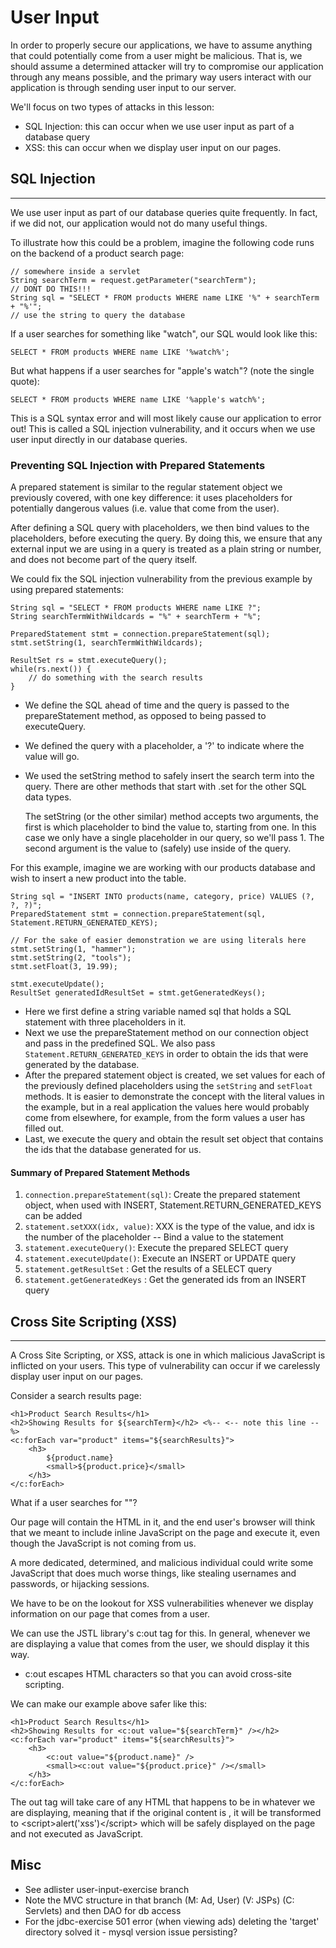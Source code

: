 # User Input
In order to properly secure our applications, we have to assume anything that could potentially come from a user might be malicious. That is, we should assume a determined attacker will try to compromise our application through any means possible, and the primary way users interact with our application is through sending user input to our server.

We'll focus on two types of attacks in this lesson:

- SQL Injection: this can occur when we use user input as part of a database query
- XSS: this can occur when we display user input on our pages.

## SQL Injection
<hr>
We use user input as part of our database queries quite frequently. In fact, if we did not, our application would not do many useful things.

To illustrate how this could be a problem, imagine the following code runs on the backend of a product search page:

    // somewhere inside a servlet
    String searchTerm = request.getParameter("searchTerm");
    // DONT DO THIS!!!
    String sql = "SELECT * FROM products WHERE name LIKE '%" + searchTerm + "%'";
    // use the string to query the database
If a user searches for something like "watch", our SQL would look like this:
    
    SELECT * FROM products WHERE name LIKE '%watch%';

But what happens if a user searches for "apple's watch"? (note the single quote):

    SELECT * FROM products WHERE name LIKE '%apple's watch%';
This is a SQL syntax error and will most likely cause our application to error out! This is called a SQL injection vulnerability, and it occurs when we use user input directly in our database queries.

### Preventing SQL Injection with Prepared Statements
A prepared statement is similar to the regular statement object we previously covered, with one key difference: it uses placeholders for potentially dangerous values (i.e. value that come from the user).

After defining a SQL query with placeholders, we then bind values to the placeholders, before executing the query. By doing this, we ensure that any external input we are using in a query is treated as a plain string or number, and does not become part of the query itself.

We could fix the SQL injection vulnerability from the previous example by using prepared statements:

    String sql = "SELECT * FROM products WHERE name LIKE ?";
    String searchTermWithWildcards = "%" + searchTerm + "%";
    
    PreparedStatement stmt = connection.prepareStatement(sql);
    stmt.setString(1, searchTermWithWildcards);
    
    ResultSet rs = stmt.executeQuery();
    while(rs.next()) {
        // do something with the search results
    }
- We define the SQL ahead of time and the query is passed to the prepareStatement method, as opposed to being passed to executeQuery.
- We defined the query with a placeholder, a '?' to indicate where the value will go.
- We used the setString method to safely insert the search term into the query. There are other methods that start with .set for the other SQL data types.

  
    The setString (or the other similar) method accepts two arguments, the first is which placeholder to bind the value to, 
    starting from one. In this case we only have a single placeholder in our query, so we'll pass 1. The second argument 
    is the value to (safely) use inside of the query.

For this example, imagine we are working with our products database and wish to insert a new product into the table.

    String sql = "INSERT INTO products(name, category, price) VALUES (?, ?, ?)";
    PreparedStatement stmt = connection.prepareStatement(sql, Statement.RETURN_GENERATED_KEYS);

    // For the sake of easier demonstration we are using literals here
    stmt.setString(1, "hammer");
    stmt.setString(2, "tools");
    stmt.setFloat(3, 19.99);
    
    stmt.executeUpdate();
    ResultSet generatedIdResultSet = stmt.getGeneratedKeys();
- Here we first define a string variable named sql that holds a SQL statement with three placeholders in it. 
- Next we use the prepareStatement method on our connection object and pass in the predefined SQL. We also pass `Statement.RETURN_GENERATED_KEYS` in order to obtain the ids that were generated by the database.
- After the prepared statement object is created, we set values for each of the previously defined placeholders using the `setString` and `setFloat` methods. It is easier to demonstrate the concept with the literal values in the example, but in a real application the values here would probably come from elsewhere, for example, from the form values a user has filled out.
- Last, we execute the query and obtain the result set object that contains the ids that the database generated for us.

#### Summary of Prepared Statement Methods
1. `connection.prepareStatement(sql)`: Create the prepared statement object, when used with INSERT, Statement.RETURN_GENERATED_KEYS can be added
2. `statement.setXXX(idx, value)`: XXX is the type of the value, and idx is the number of the placeholder -- Bind a value to the statement
3. `statement.executeQuery()`: Execute the prepared SELECT query
4. `statement.executeUpdate()`: Execute an INSERT or UPDATE query
5. `statement.getResultSet` : Get the results of a SELECT query
6. `statement.getGeneratedKeys` : Get the generated ids from an INSERT query

## Cross Site Scripting (XSS)
<hr>
A Cross Site Scripting, or XSS, attack is one in which malicious JavaScript is inflicted on your users. This type of vulnerability can occur if we carelessly display user input on our pages.

Consider a search results page:

    <h1>Product Search Results</h1>
    <h2>Showing Results for ${searchTerm}</h2> <%-- <-- note this line --%>
    <c:forEach var="product" items="${searchResults}">
        <h3>
            ${product.name}
            <small>${product.price}</small>
        </h3>
    </c:forEach>
What if a user searches for "<script>alert('xss!')</script>"?

Our page will contain the HTML <script>alert('xss!')</script> in it, and the end user's browser will think that we meant to include inline JavaScript on the page and execute it, even though the JavaScript is not coming from us.

A more dedicated, determined, and malicious individual could write some JavaScript that does much worse things, like stealing usernames and passwords, or hijacking sessions.

We have to be on the lookout for XSS vulnerabilities whenever we display information on our page that comes from a user.

We can use the JSTL library's c:out tag for this. In general, whenever we are displaying a value that comes from the user, we should display it this way.
- c:out escapes HTML characters so that you can avoid cross-site scripting.

We can make our example above safer like this:

    <h1>Product Search Results</h1>
    <h2>Showing Results for <c:out value="${searchTerm}" /></h2>
    <c:forEach var="product" items="${searchResults}">
        <h3>
            <c:out value="${product.name}" />
            <small><c:out value="${product.price}" /></small>
        </h3>
    </c:forEach>
The out tag will take care of any HTML that happens to be in whatever we are displaying, meaning that if the original content is <script>alert('xss')</script>, it will be transformed to &lt;script&gt;alert('xss')&lt;/script&gt; which will be safely displayed on the page and not executed as JavaScript.

## Misc
- See adlister user-input-exercise branch
- Note the MVC structure in that branch (M: Ad, User) (V: JSPs) (C: Servlets) and then DAO for db access
- For the jdbc-exercise 501 error (when viewing ads) deleting the 'target' directory solved it - mysql version issue persisting?